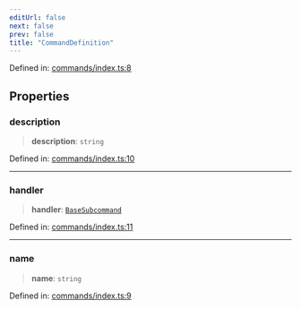 ```yaml
---
editUrl: false
next: false
prev: false
title: "CommandDefinition"
---
```


Defined in: [commands/index.ts:8](https://github.com/yashjawale/fabr/blob/f92675816a3f8768b3ea0b7f8742e3a12556014c/src/commands/index.ts#L8)

## Properties

### description

> **description**: `string`

Defined in: [commands/index.ts:10](https://github.com/yashjawale/fabr/blob/f92675816a3f8768b3ea0b7f8742e3a12556014c/src/commands/index.ts#L10)

***

### handler

> **handler**: [`BaseSubcommand`](/fabr/api/types/subcommand/classes/basesubcommand/)

Defined in: [commands/index.ts:11](https://github.com/yashjawale/fabr/blob/f92675816a3f8768b3ea0b7f8742e3a12556014c/src/commands/index.ts#L11)

***

### name

> **name**: `string`

Defined in: [commands/index.ts:9](https://github.com/yashjawale/fabr/blob/f92675816a3f8768b3ea0b7f8742e3a12556014c/src/commands/index.ts#L9)
